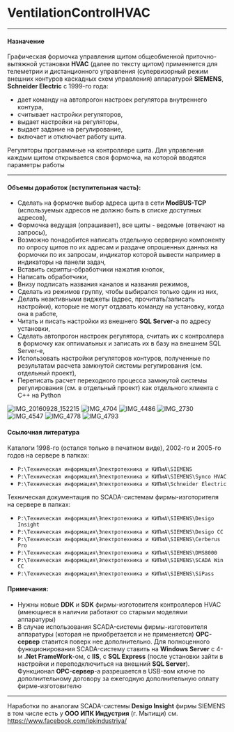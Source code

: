 # VentilationControlHVAC

----
#### Назначение
Графическая формочка управления щитом общеобменной приточно-вытяжной установки **HVAC** (далее по тексту щитом) применяется для телеметрии и дистанционного управления (супервизорный режим внешних контуров каскадных схем управления) аппаратурой **SIEMENS**, **Schneider Electric** с 1999-го года:
 - дает команду на автопрогон настроек регулятора внутреннего контура,
 - считывает настройки регуляторов,
 - выдает настройки на регуляторы,
 - выдает задание на регулирование,
 - включает и отключает работу щита.

Регуляторы программные на контроллере щита.
Для управления каждым щитом открывается своя формочка, на которой вводятся параметры работы

----
#### Объемы доработок (вступительная часть):
 - Сделать на формочке выбор адреса щита в сети **ModBUS-TCP** (используемых адресов не должно быть в списке доступных адресов),
 - Формочка ведущая (опрашивает), все щиты - ведомые (отвечают на запросы),
 - Возможно понадобится написать отдельную серверную компоненту по опросу щитов по их адресам и раздаче опрошенных данных на формочки по их запросам, индикатор которой вывести например в индикаторы на панели задач,
 - Вставить скрипты-обработчики нажатия кнопок,
 - Написать обработчики,
 - Внизу подписать названия каналов и названия режимов,
 - Сделать из режимов группу, чтобы выбирался только один из них,
 - Делать неактивными виджеты (адрес, прочитать/записать настройки), которые не могут отдавать команду на установку, когда она в работе,
 - Читать и писать настройки из внешнего **SQL Server**-а по адресу установки,
 - Сделать автопрогон настроек регулятора, считать их с контроллера в формочку как оптимальных и записать их в базу на внешнем SQL Server-е,
 - Использовать настройки регуляторов контуров, полученные по результатам расчета замкнутой системы регулирования (см. отдельный проект),
 - Переписать расчет переходного процесса замкнутой системы регулирования (см. в отдельный проект) как отдельного клиента с C++ на Python

![IMG_20160928_152215](https://user-images.githubusercontent.com/104857185/169311708-07b7b03a-a0fc-4fd0-a122-0f73b721b21e.jpg)
![IMG_4704](https://user-images.githubusercontent.com/104857185/169308673-81a780ba-8a2d-46db-ab37-a9f41d53fa34.JPG)
![IMG_4486](https://user-images.githubusercontent.com/104857185/169309000-4f485313-a44b-4f15-818e-b0a76adfc1ff.JPG)
![IMG_2730](https://user-images.githubusercontent.com/104857185/169309761-4aae6a09-035f-40b2-98dc-40d79ec5ff9f.JPG)
![IMG_4547](https://user-images.githubusercontent.com/104857185/169310149-21e65ddf-7baa-45be-a14c-aa3a2d774197.JPG)
![IMG_4778](https://user-images.githubusercontent.com/104857185/169310532-a605a20f-8389-42ef-9c34-928f5b01c33a.JPG)
![IMG_4793](https://user-images.githubusercontent.com/104857185/169310808-5151ae47-95cf-4c17-8756-ea7f3cd65ec5.JPG)

#### Ссылочная литература
Каталоги 1998-го (остался только в печатном виде), 2002-го и 2005-го годов на сервере в папках:
 - `P:\Техническая информация\Электротехника и КИПиА\SIEMENS`
 - `P:\Техническая информация\Электротехника и КИПиА\SIEMENS\Synco HVAC`
 - `P:\Техническая информация\Электротехника и КИПиА\Schneider Electric` 

Техническая документация по SCADA-системам фирмы-изготорителя на сервере в папках:
 - `P:\Техническая информация\Электротехника и КИПиА\SIEMENS\Desigo Insight`
 - `P:\Техническая информация\Электротехника и КИПиА\SIEMENS\Desigo CC`
 - `P:\Техническая информация\Электротехника и КИПиА\SIEMENS\Cerberus Pro`
 - `P:\Техническая информация\Электротехника и КИПиА\SIEMENS\DMS8000`
 - `P:\Техническая информация\Электротехника и КИПиА\SIEMENS\SCADA Win CC`
 - `P:\Техническая информация\Электротехника и КИПиА\SIEMENS\SiPass`

#### Примечания:
 - Нужны новые **DDK** и **SDK** фирмы-изготовителя контроллеров HVAC (имеющиеся в наличии работают со старыми моделями аппаратуры)
 - В случае использования SCADA-системы фирмы-изготовителя аппаратуры (которая не приобретается и не применяется) **OPC-сервер** ставится поверх нее дополнительно. Для полноценного функционирования SCADA-систему ставить на **Windows Server** с 4-м **.Net FrameWork**-ом, с **IIS**, с **SQL Express** (после установки зайти в настройки и переподключиться на внешний **SQL Server**). Функционал **OPC-сервер**-а разрешается в USB-вом ключе по дополнительному договору за ежегодную дополнительную оплату фирме-изготовителю

----
Наработки по аналогам SCADA-системы **Desigo Insight** фирмы SIEMENS в том числе есть у **ООО ИПК Индустрия** (г. Мытищи)
см. https://www.facebook.com/ipkindustriya/ 
